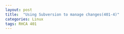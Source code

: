 ```yaml
---
layout: post
title:  "Using Subversion to manage changes(401-4)"
categories: Linux
tags: RHCA 401
---
```


